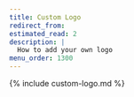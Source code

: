 ```yaml
---
title: Custom Logo
redirect_from:
estimated_read: 2
description: |
  How to add your own logo
menu_order: 1300
---
```


{% include custom-logo.md %}

